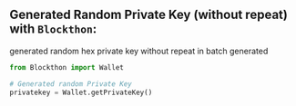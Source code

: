 ## Generated Random Private Key (without repeat) with `Blockthon`:
generated random hex private key without repeat in batch generated

```python
from Blockthon import Wallet

# Generated random Private Key
privatekey = Wallet.getPrivateKey()
```
